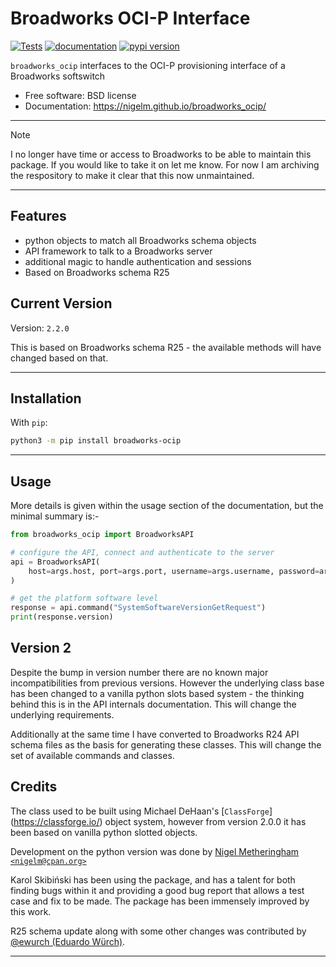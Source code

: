 # Broadworks OCI-P Interface

[![Tests](https://github.com/nigelm/broadworks_ocip/workflows/Tests/badge.svg)](https://github.com/nigelm/broadworks_ocip/actions?workflow=Tests)
[![documentation](https://img.shields.io/badge/docs-mkdocs%20material-blue.svg?style=flat)](https://nigelm.github.io/broadworks_ocip/)
[![pypi version](https://img.shields.io/pypi/v/broadworks_ocip.svg)](https://pypi.python.org/pypi/broadworks_ocip)

`broadworks_ocip` interfaces to the OCI-P provisioning interface of a Broadworks softswitch

-   Free software: BSD license
-   Documentation: https://nigelm.github.io/broadworks_ocip/

---

> [!NOTE]  
> I no longer have time or access to Broadworks to be able to maintain this package.
> If you would like to take it on let me know.
> For now I am archiving the respository to make it clear that this now unmaintained.

---

## Features

-   python objects to match all Broadworks schema objects
-   API framework to talk to a Broadworks server
-   additional magic to handle authentication and sessions
-   Based on Broadworks schema R25

## Current Version

Version: `2.2.0`

This is based on Broadworks schema R25 - the available methods will have changed based on that.

---

## Installation

With `pip`:

```bash
python3 -m pip install broadworks-ocip
```

---

## Usage

More details is given within the usage section of the documentation, but the
minimal summary is:-

```python
from broadworks_ocip import BroadworksAPI

# configure the API, connect and authenticate to the server
api = BroadworksAPI(
    host=args.host, port=args.port, username=args.username, password=args.password,
)

# get the platform software level
response = api.command("SystemSoftwareVersionGetRequest")
print(response.version)
```

## Version 2

Despite the bump in version number there are no known major incompatibilities
from previous versions. However the underlying class base has been changed
to a vanilla python slots based system - the thinking behind this is in the
API internals documentation. This will change the underlying requirements.

Additionally at the same time I have converted to Broadworks R24 API schema
files as the basis for generating these classes. This will change the set of
available commands and classes.

## Credits

The class used to be built using Michael DeHaan's [`ClassForge`]
(https://classforge.io/) object system, however from version 2.0.0 it has
been based on vanilla python slotted objects.

Development on the python version was done by
[Nigel Metheringham `<nigelm@cpan.org>`](https://github.com/nigelm/)

Karol Skibiński has been using the package, and has a talent for both finding
bugs within it and providing a good bug report that allows a test case and fix
to be made. The package has been immensely improved by this work.

R25 schema update along with some other changes was contributed by
[@ewurch (Eduardo Würch)](https://github.com/ewurch).

---
